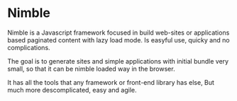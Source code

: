 # Nimble
Nimble is a Javascript framework focused in build web-sites or applications based paginated content with lazy load mode. Is easyful use, quicky and no complications.

The goal is to generate sites and simple applications with initial bundle very small, so that it can be nimble loaded way in the browser.

It has all the tools that any framework or front-end library has else, But much more descomplicated, easy and agile.

